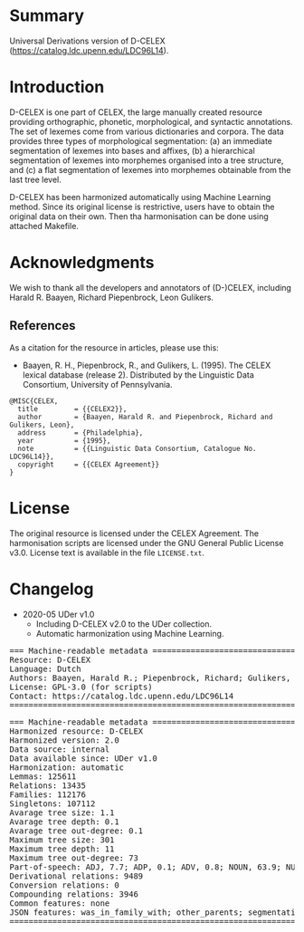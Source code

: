 # Summary

Universal Derivations version of D-CELEX (https://catalog.ldc.upenn.edu/LDC96L14).


# Introduction

D-CELEX is one part of CELEX, the large manually created resource providing orthographic, phonetic, morphological, and syntactic annotations. The set of lexemes come from various dictionaries and corpora. The data provides three types of morphological segmentation: (a) an immediate segmentation of lexemes into bases and affixes, (b) a hierarchical segmentation of lexemes into morphemes organised into a tree structure, and (c) a flat segmentation of lexemes into morphemes obtainable from the last tree level.

D-CELEX has been harmonized automatically using Machine Learning method.
Since its original license is restrictive, users have to obtain the original data on their own. Then tha harmonisation can be done using attached Makefile.


# Acknowledgments

We wish to thank all the developers and annotators of (D-)CELEX, including Harald R. Baayen, Richard Piepenbrock, Leon Gulikers.


## References

As a citation for the resource in articles, please use this:

* Baayen, R. H., Piepenbrock, R., and Gulikers, L. (1995). The CELEX lexical database (release 2). Distributed by the Linguistic Data Consortium, University of Pennsylvania.

```
@MISC{CELEX,
  title         = {{CELEX2}},
  author        = {Baayen, Harald R. and Piepenbrock, Richard and Gulikers, Leon},
  address       = {Philadelphia},
  year          = {1995},
  note          = {{Linguistic Data Consortium, Catalogue No. LDC96L14}},
  copyright     = {{CELEX Agreement}}
}
```


# License

The original resource is licensed under the CELEX Agreement.
The harmonisation scripts are licensed under the GNU General Public License v3.0.
License text is available in the file `LICENSE.txt`.


# Changelog

* 2020-05 UDer v1.0
    * Including D-CELEX v2.0 to the UDer collection.
    * Automatic harmonization using Machine Learning.


<pre>
=== Machine-readable metadata =================================================
Resource: D-CELEX
Language: Dutch
Authors: Baayen, Harald R.; Piepenbrock, Richard; Gulikers, Leon
License: GPL-3.0 (for scripts)
Contact: https://catalog.ldc.upenn.edu/LDC96L14
===============================================================================
</pre>

<pre>
=== Machine-readable metadata =================================================
Harmonized resource: D-CELEX
Harmonized version: 2.0
Data source: internal
Data available since: UDer v1.0
Harmonization: automatic
Lemmas: 125611
Relations: 13435
Families: 112176
Singletons: 107112
Avarage tree size: 1.1
Avarage tree depth: 0.1
Avarage tree out-degree: 0.1
Maximum tree size: 301
Maximum tree depth: 11
Maximum tree out-degree: 73
Part-of-speech: ADJ, 7.7; ADP, 0.1; ADV, 0.8; NOUN, 63.9; NUM, 0.2; VERB, 7.8; X, 19.4
Derivational relations: 9489
Conversion relations: 0
Compounding relations: 3946
Common features: none
JSON features: was_in_family_with; other_parents; segmentation_hierarch; segmentation; morpheme_order
===============================================================================
</pre>
